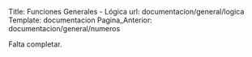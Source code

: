 Title: Funciones Generales - Lógica
url: documentacion/general/logica
Template: documentacion
Pagina_Anterior: documentacion/general/numeros

Falta completar.
